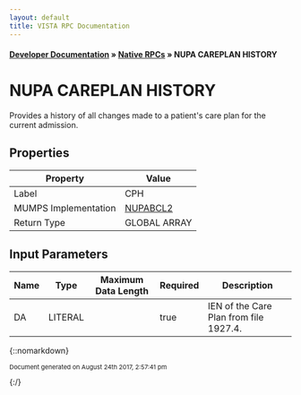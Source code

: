 ```yaml
---
layout: default
title: VISTA RPC Documentation
---
```


#### [Developer Documentation](../index) &#187; [Native RPCs](TableOfContents) &#187; NUPA CAREPLAN HISTORY<br/>
# NUPA CAREPLAN HISTORY

Provides a history of all changes made to a patient's care plan for the current admission.

## Properties

Property | Value
--- | ---
Label | CPH
MUMPS Implementation | [NUPABCL2](http://code.osehra.org/dox/Routine_NUPABCL2_source.html)
Return Type | GLOBAL ARRAY


## Input Parameters

Name | Type | Maximum Data Length | Required | Description
--- | --- | --- | --- | ---
DA  | LITERAL |  | true | IEN of the Care Plan from file 1927.4.



{::nomarkdown} <br/><p style="font-size: 11px">Document generated on August 24th 2017, 2:57:41 pm</p>{:/}